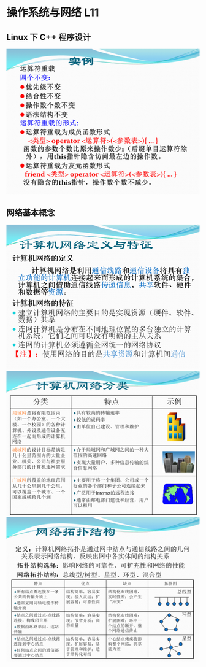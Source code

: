 # 操作系统与网络 L11

## Linux 下 C++ 程序设计

![](pictures/L11_1.png)

## 网络基本概念

![](pictures/L11_2.png)
![](pictures/L11_3.png)
![](pictures/L11_4.png)

